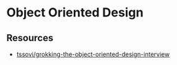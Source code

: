 # Object Oriented Design

## Resources
- [tssovi/grokking-the-object-oriented-design-interview](https://github.com/tssovi/grokking-the-object-oriented-design-interview)